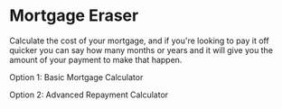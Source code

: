 # Mortgage Eraser

Calculate the cost of your mortgage, and if you're looking to pay it off quicker you can say how many months or years and it will give you the amount of your payment to make that happen.

Option 1: Basic Mortgage Calculator

Option 2: Advanced Repayment Calculator

